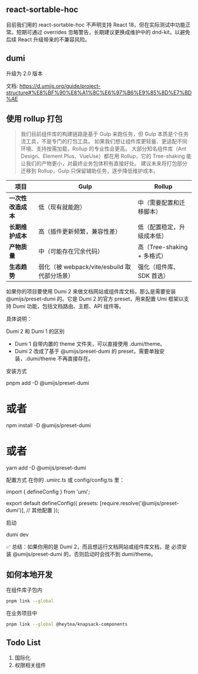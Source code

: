 

## react-sortable-hoc

目前我们用的 react-sortable-hoc 不声明支持 React 18，但在实际测试中功能正常。短期可通过 overrides 忽略警告，长期建议更换成维护中的 dnd-kit，以避免后续 React 升级带来的不兼容风险。

## dumi

升级为 2.0 版本

文档: https://d.umijs.org/guide/project-structure#%E8%BF%90%E8%A1%8C%E6%97%B6%E9%85%8D%E7%BD%AE

## 使用 rollup 打包

> 我们目前组件库的构建链路是基于 Gulp 来跑任务，但 Gulp 本质是个任务流工具，不是专门的打包工具。
> 如果我们想让组件库更轻量、更适配不同环境、支持按需加载，Rollup 的专业性会更高。
> 大部分知名组件库（Ant Design、Element Plus、VueUse）都在用 Rollup，它的 Tree-shaking 能让我们的产物更小，对最终业务包体积有直接好处。
> 建议未来将打包部分迁移到 Rollup，Gulp 只保留辅助任务，逐步降低维护成本。

| 项目          | Gulp                              | Rollup                |
| ----------- | --------------------------------- | --------------------- |
| **一次性改造成本** | 低（现有就能跑）                          | 中（需要配置和迁移脚本）          |
| **长期维护成本**  | 高（插件更新频繁，兼容性差）                    | 低（配置稳定，升级成本低）         |
| **产物质量**    | 中（可能存在冗余代码）                       | 高（Tree-shaking + 多格式） |
| **生态趋势**    | 弱化（被 webpack/vite/esbuild 取代部分场景） | 强化（组件库、SDK 首选）        |


如果你的项目要使用 Dumi 2 来做文档网站或组件库文档，那么是需要安装 @umijs/preset-dumi 的。它是 Dumi 2 的官方 preset，用来配置 Umi 框架以支持 Dumi 功能，包括文档路由、主题、API 组件等。

具体说明：

Dumi 2 和 Dumi 1 的区别

- Dumi 1 自带内置的 theme 文件夹，可以直接使用 .dumi/theme。
- Dumi 2 改成了基于 @umijs/preset-dumi 的 preset，需要单独安装，.dumi/theme 不再直接存在。

安装方式

pnpm add -D @umijs/preset-dumi
# 或者
npm install -D @umijs/preset-dumi
# 或者
yarn add -D @umijs/preset-dumi


配置方式
在你的 .umirc.ts 或 config/config.ts 里：

import { defineConfig } from 'umi';

export default defineConfig({
  presets: [require.resolve('@umijs/preset-dumi')],
  // 其他配置
});


启动

dumi dev


✅ 总结：如果你用的是 Dumi 2，而且想运行文档网站或组件库文档，是 必须安装 @umijs/preset-dumi 的，否则启动时会找不到 dumi/theme。

## 如何本地开发

在组件库子包内

```bash
pnpm link --global
```

在业务项目中
```bash
pnpm link --global @heytea/knapsack-components
```

## Todo List

1. 国际化
2. 权限相关组件
